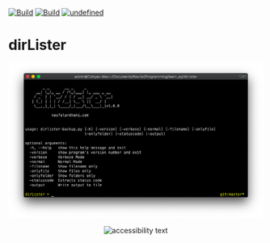[![Build](https://img.shields.io/badge/Supported_OS-Linux-orange.svg)]()
[![Build](https://img.shields.io/badge/Supported_OS-Mojave_MacOS-orange.svg)]()
[![undefined](https://img.shields.io/github/v/release/naufalardhani/dirLister.svg)](https://github.com/naufalardhani/dirLister/releases/latest)

# dirLister


<p align="center">
  <img src="dirLister.png" width="700" alt="accessibility text">
</p>

<p align="center">
  <img src="https://asciinema.org/a/415084" width="700" alt="accessibility text">
</p>

